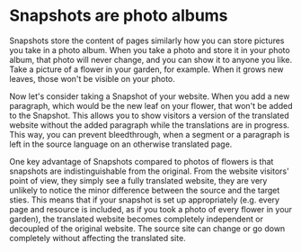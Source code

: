 # Snapshots are photo albums

Snapshots store the content of pages similarly how you can store pictures you take in a photo album. When you take a photo and store it in your photo album, that photo will never change, and you can show it to anyone you like. Take a picture of a flower in your garden, for example. When it grows new leaves, those won't be visible on your photo.

Now let's consider taking a Snapshot of your website. When you add a new paragraph, which would be the new leaf on your flower, that won't be added to the Snapshot. This allows you to show visitors a version of the translated website without the added paragraph while the translations are in progress. This way, you can prevent bleedthrough, when a segment or a paragraph is left in the source language on an otherwise translated page.

One key advantage of Snapshots compared to photos of flowers is that snapshots are indistinguishable from the original. From the website visitors' point of view, they simply see a fully translated website, they are very unlikely to notice the minor difference between the source and the target sties. This means that if your snapshot is set up appropriately (e.g. every page and resource is included, as if you took a photo of every flower in your garden), the translated website becomes completely independent or decoupled of the original website. The source site can change or go down completely without affecting the translated site.
